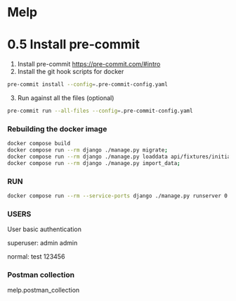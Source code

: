 # Melp

# 0.5 Install pre-commit
1. Install pre-commit https://pre-commit.com/#intro
2. Install the git hook scripts for docker
```bash
pre-commit install --config=.pre-commit-config.yaml
```
3. Run against all the files (optional)
```bash
pre-commit run --all-files --config=.pre-commit-config.yaml
```

### Rebuilding the docker image
```bash
docker compose build
docker compose run --rm django ./manage.py migrate;
docker compose run --rm django ./manage.py loaddata api/fixtures/initial_data.json;
docker compose run --rm django ./manage.py import_data;
```

### RUN
```bash
docker compose run --rm --service-ports django ./manage.py runserver 0.0.0.0:8000
```

### USERS
User basic authentication

superuser: admin admin

normal: test 123456

### Postman collection
melp.postman_collection
